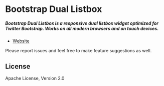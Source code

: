 # Bootstrap Dual Listbox

##### Bootstrap Dual Listbox is a responsive dual listbox widget optimized for Twitter Bootstrap. Works on all modern browsers and on touch devices.

- [Website](http://www.virtuosoft.eu/code/bootstrap-duallistbox/)

Please report issues and feel free to make feature suggestions as well.

## License

Apache License, Version 2.0
